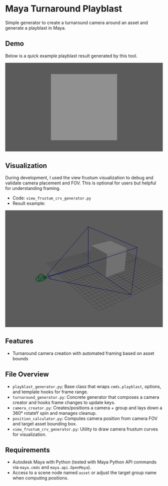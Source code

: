 # Maya Turnaround Playblast

Simple generator to create a turnaround camera around an asset and generate a playblast in Maya.

## Demo

Below is a quick example playblast result generated by this tool.

![Result](result.gif)

## Visualization

During development, I used the view frustum visualization to debug and validate camera placement and FOV. This is optional for users but helpful for understanding framing.

- Code: `view_frustum_crv_generator.py`
- Result example:

![View Frustum Result](view_frustum_result.png)

## Features

- Turnaround camera creation with automated framing based on asset bounds

## File Overview

- `playblast_generator.py`: Base class that wraps `cmds.playblast`, options, and template hooks for frame range.
- `turnaround_generator.py`: Concrete generator that composes a camera creator and hooks frame changes to update keys.
- `camera_creator.py`: Creates/positions a camera + group and lays down a 360° rotateY spin and manages cleanup.
- `position_calculator.py`: Computes camera position from camera FOV and target asset bounding box.
- `view_frustum_crv_generator.py`: Utility to draw camera frustum curves for visualization.

## Requirements

- Autodesk Maya with Python (tested with Maya Python API commands via `maya.cmds` and `maya.api.OpenMaya`).
- Access to a scene node named `asset` or adjust the target group name when computing positions.
